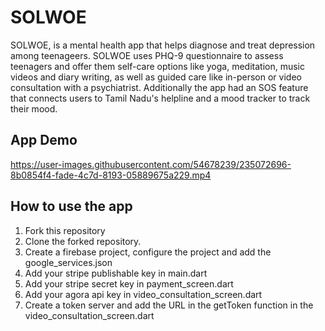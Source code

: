 # SOLWOE

SOLWOE, is a mental health app that helps diagnose and treat depression among teenageers. SOLWOE uses PHQ-9 questionnaire to assess teenagers and offer them self-care options like yoga, meditation, music videos and diary writing, as well as guided care like in-person or video consultation with a psychiatrist. Additionally the app had an SOS feature that connects users to Tamil Nadu's helpline and a mood tracker to track their mood.

## App Demo

https://user-images.githubusercontent.com/54678239/235072696-8b0854f4-fade-4c7d-8193-05889675a229.mp4

## How to use the app

1. Fork this repository
2. Clone the forked repository.
3. Create a firebase project, configure the project and add the google_services.json
4. Add your stripe publishable key in main.dart
5. Add your stripe secret key in payment_screen.dart
6. Add your agora api key in video_consultation_screen.dart
7. Create a token server and add the URL in the getToken function in the video_consultation_screen.dart
